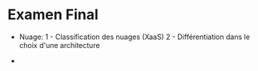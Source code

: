 # Examen Final

* Nuage:
1 - Classification des nuages (XaaS)
2 - Différentiation dans le choix d'une architecture

* 


